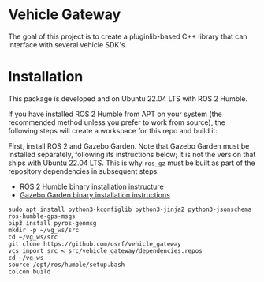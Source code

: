 # Vehicle Gateway

The goal of this project is to create a pluginlib-based C++ library that can interface with several vehicle SDK's.

# Installation

This package is developed and on Ubuntu 22.04 LTS with ROS 2 Humble.

If you have installed ROS 2 Humble from APT on your system (the recommended method unless you prefer to work from source), the following steps will create a workspace for this repo and build it:

First, install ROS 2 and Gazebo Garden.
Note that Gazebo Garden must be installed separately, following its instructions below; it is not the version that ships with Ubuntu 22.04 LTS.
This is why `ros_gz` must be built as part of the repository dependencies in subsequent steps.
 * [ROS 2 Humble binary installation instructure](http://docs.ros.org/en/humble/Installation/Ubuntu-Install-Debians.html)
 * [Gazebo Garden binary installation instructions](https://gazebosim.org/docs/garden/install_ubuntu)

```
sudo apt install python3-kconfiglib python3-jinja2 python3-jsonschema ros-humble-gps-msgs
pip3 install pyros-genmsg
mkdir -p ~/vg_ws/src
cd ~/vg_ws/src
git clone https://github.com/osrf/vehicle_gateway
vcs import src < src/vehicle_gateway/dependencies.repos
cd ~/vg_ws
source /opt/ros/humble/setup.bash
colcon build
```
